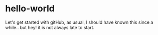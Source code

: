 # hello-world
Let's get started with gitHub, as usual, I should have known this since a while.. but hey! it is not always late to start.
